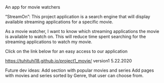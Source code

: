 An app for movie watchers

“StreamOn”: This project application is a search engine that will display available streaming applications for a specific movie.

As a movie watcher, I want to know which streaming applications the movie is available to watch on. This will reduce time spent searching for the streaming applications to watch my movie.

Click on the link below for an easy access to our application

https://tuhituhi18.github.io/project1_movie/ version1 5.22.2020

Future dev ideas:
Add section with popular movies and series
Add pages with movies and series sorted by Genre, that user can choose from.
